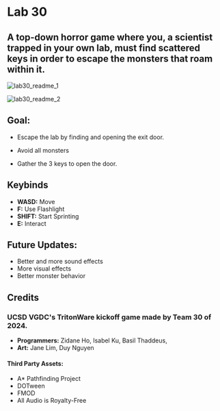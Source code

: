 # Lab 30
## A top-down horror game where you, a scientist trapped in your own lab, must find scattered keys in order to escape the monsters that roam within it.

![lab30_readme_1](https://github.com/user-attachments/assets/f4482ea7-85d3-4226-aed4-599f63167c8e)

![lab30_readme_2](https://github.com/user-attachments/assets/112abc17-ca75-43f8-8388-a9e5fa36be10)
## Goal:
- Escape the lab by finding and opening the exit door. 

- Avoid all monsters
- Gather the 3 keys to open the door. 
## Keybinds
- **WASD:** Move
- **F:** Use Flashlight
- **SHIFT:** Start Sprinting
- **E:** Interact
## Future Updates:
- Better and more sound effects
- More visual effects
- Better monster behavior
## Credits
### UCSD VGDC's TritonWare kickoff game made by Team 30 of 2024.
- **Programmers:** Zidane Ho, Isabel Ku, Basil Thaddeus, 
- **Art:** Jane Lim, Duy Nguyen
#### Third Party Assets:
- A* Pathfinding Project
- DOTween
- FMOD
- All Audio is Royalty-Free